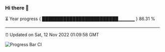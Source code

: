 ### Hi there 👋

⏳ Year progress { █████████████████████████▁▁▁▁▁ } 86.31 %

---

⏰ Updated on Sat, 12 Nov 2022 01:09:58 GMT

![Progress Bar CI](https://github.com/liununu/liununu/workflows/Progress%20Bar%20CI/badge.svg)
